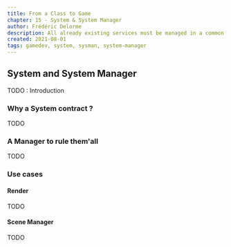 ```yaml
---
title: From a Class to Game
chapter: 15 - System & System Manager
author: Frédéric Delorme
description: All already existing services must be managed in a common way, this is the purpose of the System contract and there manager.
created: 2021-08-01
tags: gamedev, system, sysman, system-manager
---
```


## System and System Manager

TODO : Introduction

### Why a System contract ?

TODO

### A Manager to rule them'all

TODO

### Use cases

#### Render

TODO

#### Scene Manager

TODO
